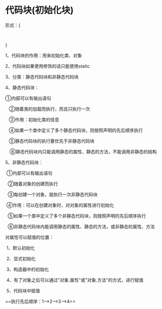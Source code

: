 # 代码块(初始化块)
形式：{

 

}

1、代码块的作用：用来初始化类、对象

2、代码块如果使用修饰的话只能使用static

3、分类：静态代码块和非静态代码块

4、静态代码块：

   ①内部可以有输出语句

   ②随着类的加载而执行，而且只执行一次

   ③作用：初始化类的信息

   ④如果一个类中定义了多个静态代码块，则按照声明的先后顺序执行

   ⑤静态代码块的执行要优先于非静态代码块

 ⑥静态代码块内只能调用静态的属性、静态的方法，不能调用非静态的结构

5、非静态代码块：

​	①内部可以有输出语句

 	②随着对象的创建而执行

 	③每创建一个对象，就执行一次非静态代码块

​	④作用：可以在创建对象时，对对象的属性进行初始化

​	 ⑤如果一个类中定义了多个非静态代码块，则按照声明的先后顺序执行

 	⑥非静态代码块内能调用静态的属性、静态的方法，或非静态的属性、方法

对属性可以赋值的位置：

​	1、默认初始化

​	2、显式初始化

​	3、构造器中的初始化

​	4、有了对象之后可以通过"对象.属性"或"对象.方法"的方式，进行赋值

​	5、代码块中赋值

==执行先后顺序：1-->2-->3-->4==



